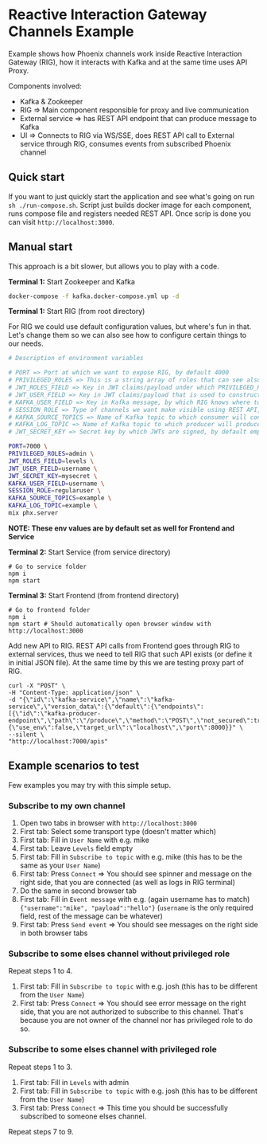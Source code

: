 # Reactive Interaction Gateway Channels Example

Example shows how Phoenix channels work inside Reactive Interaction Gateway (RIG), how it interacts with Kafka and at the same time uses API Proxy.

Components involved:
- Kafka & Zookeeper
- RIG => Main component responsible for proxy and live communication
- External service => has REST API endpoint that can produce message to Kafka
- UI => Connects to RIG via WS/SSE, does REST API call to External service through RIG, consumes events from subscribed Phoenix channel

## Quick start

If you want to just quickly start the application and see what's going on run `sh ./run-compose.sh`. Script just builds docker image for each component, runs compose file and registers needed REST API. Once scrip is done you can visit `http://localhost:3000`.

## Manual start

This approach is a bit slower, but allows you to play with a code.

**Terminal 1:** Start Zookeeper and Kafka

```sh
docker-compose -f kafka.docker-compose.yml up -d
```

**Terminal 1:** Start RIG (from root directory)

For RIG we could use default configuration values, but where's fun in that. Let's change them so we can also see how to configure certain things to our needs.

```sh
# Description of environment variables

# PORT => Port at which we want to expose RIG, by default 4000
# PRIVILEGED_ROLES => This is a string array of roles that can see also broadcasts from other people, not just it's own, by default empty array
# JWT_ROLES_FIELD => Key in JWT claims/payload under which PRIVILEGED_ROLES are set for each user, by default roles
# JWT_USER_FIELD => Key in JWT claims/payload that is used to construct topic name for Phoenix channel, by default user
# KAFKA_USER_FIELD => Key in Kafka message, by which RIG knows where to broadcast, by default user
# SESSION_ROLE => Type of channels we want make visible using REST API, by default user
# KAFKA_SOURCE_TOPICS => Name of Kafka topic to which consumer will connect, by default rig
# KAFKA_LOG_TOPIC => Name of Kafka topic to which producer will produce messages, by default rig
# JWT_SECRET_KEY => Secret key by which JWTs are signed, by default empty string

PORT=7000 \
PRIVILEGED_ROLES=admin \
JWT_ROLES_FIELD=levels \
JWT_USER_FIELD=username \
JWT_SECRET_KEY=mysecret \
KAFKA_USER_FIELD=username \
SESSION_ROLE=regularuser \
KAFKA_SOURCE_TOPICS=example \
KAFKA_LOG_TOPIC=example \
mix phx.server
```

**NOTE: These env values are by default set as well for Frontend and Service**

**Terminal 2:** Start Service (from service directory)

```
# Go to service folder
npm i
npm start
```

**Terminal 3:** Start Frontend (from frontend directory)

```
# Go to frontend folder
npm i
npm start # Should automatically open browser window with http://localhost:3000
```

Add new API to RIG. REST API calls from Frontend goes through RIG to external services, thus we need to tell RIG that such API exists (or define it in initial JSON file). At the same time by this we are testing proxy part of RIG.

```
curl -X "POST" \
-H "Content-Type: application/json" \
-d "{\"id\":\"kafka-service\",\"name\":\"kafka-service\",\"version_data\":{\"default\":{\"endpoints\":[{\"id\":\"kafka-producer-endpoint\",\"path\":\"/produce\",\"method\":\"POST\",\"not_secured\":true}]}},\"proxy\":{\"use_env\":false,\"target_url\":\"localhost\",\"port\":8000}}" \
--silent \
"http://localhost:7000/apis"
```

## Example scenarios to test

Few examples you may try with this simple setup.

### Subscribe to my own channel

1. Open two tabs in browser with `http://localhost:3000`
1. First tab: Select some transport type (doesn't matter which)
1. First tab: Fill in `User Name` with e.g. mike
1. First tab: Leave `Levels` field empty
1. First tab: Fill in `Subscribe to topic` with e.g. mike (this has to be the same as your `User Name`)
1. First tab: Press `Connect` => You should see spinner and message on the right side, that you are connected (as well as logs in RIG terminal)
1. Do the same in second browser tab
1. First tab: Fill in `Event message` with e.g. (again username has to match) `{"username":"mike", "payload":"hello"}` (`username` is the only required field, rest of the message can be whatever)
1. First tab: Press `Send event` => You should see messages on the right side in both browser tabs

### Subscribe to some elses channel without privileged role

Repeat steps 1 to 4.

1. First tab: Fill in `Subscribe to topic` with e.g. josh (this has to be different from the `User Name`)
1. First tab: Press `Connect` => You should see error message on the right side, that you are not authorized to subscribe to this channel. That's because you are not owner of the channel nor has privileged role to do so.

### Subscribe to some elses channel with privileged role

Repeat steps 1 to 3.

1. First tab: Fill in `Levels` with admin
1. First tab: Fill in `Subscribe to topic` with e.g. josh (this has to be different from the `User Name`)
1. First tab: Press `Connect` => This time you should be successfully subscribed to someone elses channel.

Repeat steps 7 to 9.